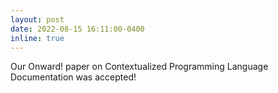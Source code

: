 ```yaml
---
layout: post
date: 2022-08-15 16:11:00-0400
inline: true
---
```


Our Onward! paper on Contextualized Programming Language Documentation was accepted!
